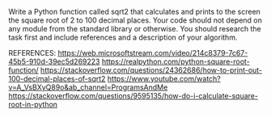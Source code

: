 Write a Python function called sqrt2 that calculates and prints to the screen the square root of 2 to 100 decimal places. Your code should not depend on any module from the standard library or otherwise. You should research the task first and include references and a description of your algorithm.

REFERENCES:
https://web.microsoftstream.com/video/214c8379-7c67-45b5-910d-39ec5d269223
https://realpython.com/python-square-root-function/
https://stackoverflow.com/questions/24362686/how-to-print-out-100-decimal-places-of-sqrt2
https://www.youtube.com/watch?v=A_VsBXyQ89o&ab_channel=ProgramsAndMe
https://stackoverflow.com/questions/9595135/how-do-i-calculate-square-root-in-python
